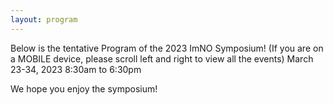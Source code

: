 ```yaml
---
layout: program
---
```


Below is the tentative Program of the 2023 ImNO Symposium!
 (If you are on a MOBILE device, please scroll left and right to view all the events)
 March 23-34, 2023
 8:30am to 6:30pm

We hope you enjoy the symposium!
